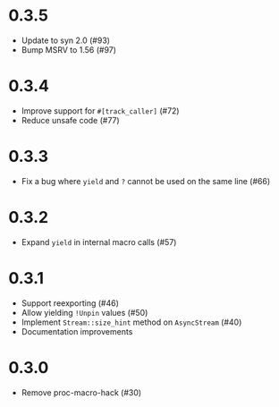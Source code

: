 # 0.3.5

* Update to syn 2.0 (#93)
* Bump MSRV to 1.56 (#97)

# 0.3.4

* Improve support for `#[track_caller]` (#72)
* Reduce unsafe code (#77)

# 0.3.3

* Fix a bug where `yield` and `?` cannot be used on the same line (#66)

# 0.3.2

* Expand `yield` in internal macro calls (#57)

# 0.3.1

* Support reexporting (#46)
* Allow yielding `!Unpin` values (#50)
* Implement `Stream::size_hint` method on `AsyncStream` (#40)
* Documentation improvements

# 0.3.0

* Remove proc-macro-hack (#30)
